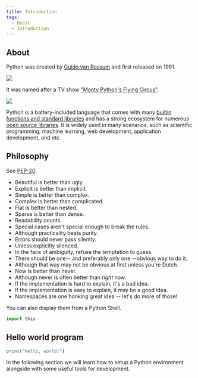 ```yaml
---
title: Introduction
tags:
  - Basic
  - Introduction
---
```


## About

Python was created by [Guido van Rossum](https://gvanrossum.github.io) and first released on 1991.

![](https://gvanrossum.github.io/images/guido-headshot-2019.jpg)

It was named after a TV show ["Monty Python's Flying Circus"](https://www.imdb.com/title/tt0063929/).

![](https://m.media-amazon.com/images/M/MV5BMWY2ZGI0OGUtZDc3YS00ZmVjLWJiNWQtZDdmNzFmM2UzYWFhXkEyXkFqcGdeQXVyNTA4NzY1MzY@._V1_.jpg)

Python is a battery-included language that comes with many [builtin functions and standard libraries](https://docs.python.org/3/library/index.html) and has a strong ecosystem for numerous [open source libraries](https://pypi.org). It is widely used in many scenarios, such as scientific programming, machine learning, web development, application development, and etc.

## Philosophy

See [PEP-20](https://www.python.org/dev/peps/pep-0020/).

- Beautiful is better than ugly.
- Explicit is better than implicit.
- Simple is better than complex.
- Complex is better than complicated.
- Flat is better than nested.
- Sparse is better than dense.
- Readability counts.
- Special cases aren't special enough to break the rules.
- Although practicality beats purity.
- Errors should never pass silently.
- Unless explicitly silenced.
- In the face of ambiguity, refuse the temptation to guess.
- There should be one-- and preferably only one --obvious way to do it.
- Although that way may not be obvious at first unless you're Dutch.
- Now is better than never.
- Although never is often better than _right_ now.
- If the implementation is hard to explain, it's a bad idea.
- If the implementation is easy to explain, it may be a good idea.
- Namespaces are one honking great idea -- let's do more of those!

You can also display them from a Python Shell.

```py
import this
```

## Hello world program

```py
print("Hello, world!")
```

In the following section we will learn how to setup a Python environment alongside with some useful tools for development.
